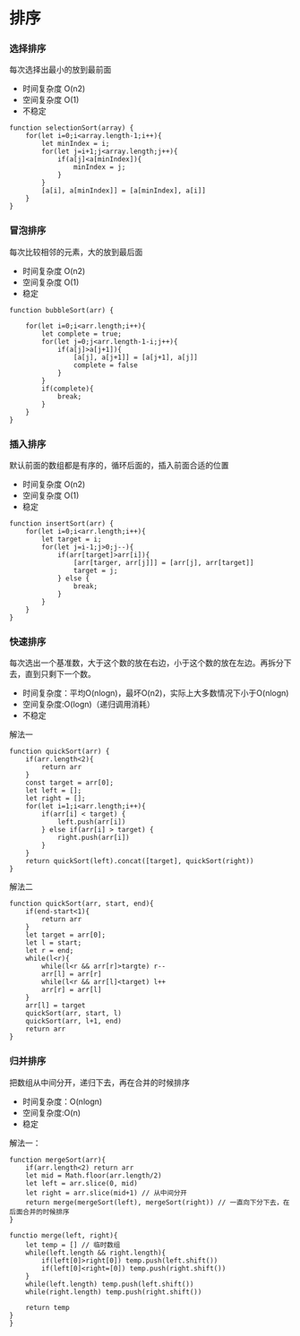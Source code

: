 # 排序

### 选择排序
每次选择出最小的放到最前面  
- 时间复杂度 O(n2)
- 空间复杂度 O(1)
- 不稳定
```
function selectionSort(array) {
    for(let i=0;i<array.length-1;i++){
        let minIndex = i;
        for(let j=i+1;j<array.length;j++){
            if(a[j]<a[minIndex]){
                minIndex = j;
            }
        }
        [a[i], a[minIndex]] = [a[minIndex], a[i]]
    }
}
```

### 冒泡排序
每次比较相邻的元素，大的放到最后面
- 时间复杂度 O(n2)
- 空间复杂度 O(1)
- 稳定
```  
function bubbleSort(arr) {
    
    for(let i=0;i<arr.length;i++){
        let complete = true;
        for(let j=0;j<arr.length-1-i;j++){
            if(a[j]>a[j+1]){
                [a[j], a[j+1]] = [a[j+1], a[j]]
                complete = false
            }
        }
        if(complete){
            break;
        }
    }
}
```

### 插入排序
默认前面的数组都是有序的，循环后面的，插入前面合适的位置
- 时间复杂度 O(n2)
- 空间复杂度 O(1)
- 稳定
```
function insertSort(arr) {
    for(let i=0;i<arr.length;i++){
        let target = i;
        for(let j=i-1;j>0;j--){
            if(arr[target]>arr[i]){
                [arr[targer, arr[j]]] = [arr[j], arr[target]]
                target = j;
            } else {
                break;
            }
        }
    }
}
```
### 快速排序
每次选出一个基准数，大于这个数的放在右边，小于这个数的放在左边。再拆分下去，直到只剩下一个数。
- 时间复杂度：平均O(nlogn)，最坏O(n2)，实际上大多数情况下小于O(nlogn)
- 空间复杂度:O(logn)（递归调用消耗）  
- 不稳定
  
解法一
```
function quickSort(arr) {
    if(arr.length<2){
        return arr
    }
    const target = arr[0];
    let left = [];
    let right = [];
    for(let i=1;i<arr.length;i++){
        if(arr[i] < target) {
            left.push(arr[i])
        } else if(arr[i] > target) {
            right.push(arr[i])
        }
    }
    return quickSort(left).concat([target], quickSort(right))
}
```
解法二
```
function quickSort(arr, start, end){
    if(end-start<1){
        return arr
    }
    let target = arr[0];
    let l = start;
    let r = end;
    while(l<r){
        while(l<r && arr[r]>targte) r--
        arr[l] = arr[r]
        while(l<r && arr[l]<target) l++
        arr[r] = arr[l]
    }
    arr[l] = target
    quickSort(arr, start, l)
    quickSort(arr, l+1, end)
    return arr
}
```

### 归并排序
把数组从中间分开，递归下去，再在合并的时候排序
- 时间复杂度：O(nlogn)
- 空间复杂度:O(n)
- 稳定
  
解法一：
```
function mergeSort(arr){
    if(arr.length<2) return arr
    let mid = Math.floor(arr.length/2)
    let left = arr.slice(0, mid)
    let right = arr.slice(mid+1) // 从中间分开
    return merge(mergeSort(left), mergeSort(right)) // 一直向下分下去，在后面合并的时候排序
}

functio merge(left, right){
    let temp = [] // 临时数组
    while(left.length && right.length){
        if(left[0]>right[0]) temp.push(left.shift())
        if(left[0]<right=[0]) temp.push(right.shift()) 
    }
    while(left.length) temp.push(left.shift())
    while(right.length) temp.push(right.shift())

    return temp
}
}
```
